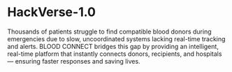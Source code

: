 # HackVerse-1.0
Thousands of patients struggle to find compatible blood donors during emergencies due to slow, uncoordinated systems lacking real-time tracking and alerts. BLOOD CONNECT bridges this gap by providing an intelligent, real-time platform that instantly connects donors, recipients, and hospitals — ensuring faster responses and saving lives.
